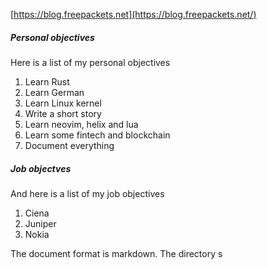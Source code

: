[https://blog.freepackets.net](https://blog.freepackets.net/)

##### Personal objectives

Here is a list of my personal objectives

1. Learn Rust
2. Learn German
3. Learn Linux kernel
4. Write a short story
6. Learn neovim, helix and lua
7. Learn some fintech and blockchain
8. Document everything

##### Job objectves
And here is a list of my job objectives

1.  Ciena
2. Juniper
3. Nokia

The document format is markdown. The directory s

